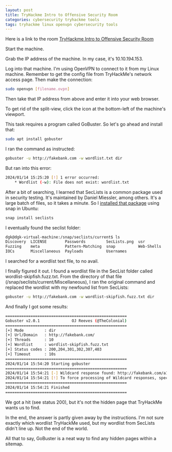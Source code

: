 ```yaml
---
layout: post
title: TryHackme Intro to Offensive Security Room
categories: cybersecurity tryhackme tools
tags: tryhackme linux openvpn cybersecurity tools
---
```

Here is a link to the room [TryHackme Intro to Offensive Security Room](https://tryhackme.com/room/introtooffensivesecurity)

Start the machine.

Grab the IP address of the machine. In my case, it's 10.10.194.153.

Log into that machine. I'm using OpenVPN to connect to it from my Linux machine. Remember to get the config file from TryHackMe's network access page. Then make the connection:
```sh
sudo openvpn [filename.ovpn]
```

Then take that IP address from above and enter it into your web browser. 

To get rid of the split-view, click the icon at the bottom-left of the machine's viewport.

This task requires a program called GoBuster. So let's go ahead and install that:
```sh
sudo apt install gobuster
```

I ran the command as instructed:
```sh
gobuster -u http://fakebank.com -w wordlist.txt dir
```

But ran into this error:
```sh
2024/01/14 15:25:20 [!] 1 error occurred:
	* Wordlist (-w): File does not exist: wordlist.txt
```

After a bit of searching, I learned that SecLists is a common package used in security testing. It's maintained by Daniel Miessler, among others. It's a large batch of files, so it takes a minute.
So I [installed that package](https://github.com/danielmiessler/SecLists) using snap in Ubuntu:
```sh
snap install seclists
```
I eventually found the seclist folder:
```sh
dgk@dgk-virtual-machine:/snap/seclists/current$ ls
Discovery  LICENSE        Passwords         SecLists.png  usr
Fuzzing    meta           Pattern-Matching  snap          Web-Shells
IOCs       Miscellaneous  Payloads          Usernames
```

I searched for a wordlist text file, to no avail.

I finally figured it out. I found a wordlist file in the SecList folder called wordlist-skipfish.fuzz.txt. From the directory of that file (/snap/seclists/current/Miscellaneous), I ran the original command and replaced the wordlist with my newfound list from SecLists:
```sh
gobuster -u http://fakebank.com -w wordlist-skipfish.fuzz.txt dir
```
And finally I got some results:
```sh
=====================================================
Gobuster v2.0.1              OJ Reeves (@TheColonial)
=====================================================
[+] Mode         : dir
[+] Url/Domain   : http://fakebank.com/
[+] Threads      : 10
[+] Wordlist     : wordlist-skipfish.fuzz.txt
[+] Status codes : 200,204,301,302,307,403
[+] Timeout      : 10s
=====================================================
2024/01/14 15:54:20 Starting gobuster
=====================================================
2024/01/14 15:54:21 [-] Wildcard response found: http://fakebank.com/a102c407-1074-42f5-ac96-ed9d9838b527 => 200
2024/01/14 15:54:21 [!] To force processing of Wildcard responses, specify the '-fw' switch.
=====================================================
2024/01/14 15:54:21 Finished
=====================================================
```

We got a hit (see status 200), but it's not the hidden page that TryHackMe wants us to find. 

In the end, the answer is partly given away by the instructions. I'm not sure exactly which wordlist TryHackMe used, but my wordlist from SecLists didn't line up. Not the end of the world. 

All that to say, GoBuster is a neat way to find any hidden pages within a sitemap.